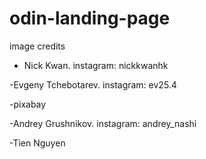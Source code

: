 # odin-landing-page



image credits

- Nick Kwan. instagram: nickkwanhk

-Evgeny Tchebotarev. instagram: ev25.4

-pixabay

-Andrey Grushnikov. instagram: andrey_nashi

-Tien Nguyen
